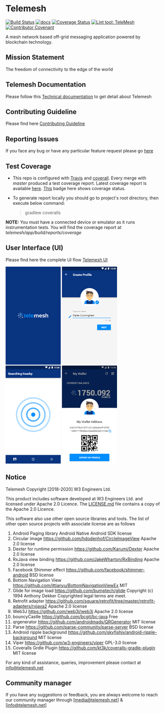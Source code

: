 [strom]:https://www.github.com/w3-engineers/android-framework
[travis]:https://travis-ci.com/w3-engineers/
[coverall]:https://coveralls.io/github/w3-engineers/telemesh
[Apache License 2.0]:https://choosealicense.com/licenses/apache-2.0/


# Telemesh

[![Build Status](https://travis-ci.com/w3-engineers/telemesh.svg?branch=master)](https://travis-ci.com/w3-engineers/telemesh)
[![docs](https://readthedocs.org/projects/telemesh/badge/?version=latest)](https://readthedocs.org/projects/telemesh/)
[![Coverage Status](https://coveralls.io/repos/github/w3-engineers/telemesh/badge.svg?branch=master)](https://coveralls.io/github/w3-engineers/telemesh?branch=master)
[![Lint tool: TeleMesh](https://img.shields.io/badge/Lint_tool-telemesh-2e99e9.svg?style=flat)](https://w3-engineers.github.io/telemesh/lint_reports/lint-report.html)
[![Contributor Covenant](https://img.shields.io/badge/Contributor%20Covenant-v1.4%20adopted-ff69b4.svg)](CODE-OF-CONDUCT.md)

A mesh network based off-grid messaging application powered by blockchain technology.

## Mission Statement
The freedom of connectivity to the edge of the world


## Telemesh Documentation

Please follow this [Technical documentation](https://telemesh.readthedocs.io/en/latest/index.html) to get detail about Telemesh


## Contributing Guideline

Please find here [Contributing Guideline](https://github.com/w3-engineers/telemesh/blob/master/CONTRIBUTING.md)

## Reporting Issues 

If you face any bug or have any particular feature request please go [here](https://github.com/w3-engineers/telemesh/blob/master/CONTRIBUTING.md#reportissue)

    

## Test Coverage
* This repo is configured with [Travis](https://travis-ci.org/) and [coverall](https://docs.travis-ci.com/user/coveralls/). Every merge with *master* produced a test coverage report. Latest coverage report is available [here](https://coveralls.io/github/w3-engineers/telemesh?branch=master). [This](#Telemesh) badge here shows coverage status.

* To generate report locally you should go to project's root directory, then execute below command:
    > gradlew coveralls

**NOTE:** You must have a connected device or emulator as it runs instrumentation tests. You will find the coverage report at *telemesh/app/build/reports/coverage*



## User Interface (UI)

Please find here the complete UI flow [Telemesh UI](https://xd.adobe.com/view/102f0226-2937-4d2e-6ec0-e7e82c164fa1-661e/grid)

![](https://github.com/MimoSaha/app-share/blob/master/images/splash.png)
![](https://github.com/MimoSaha/app-share/blob/master/images/profile.png)
![](https://github.com/MimoSaha/app-share/blob/master/images/discovery.png)
![](https://github.com/MimoSaha/app-share/blob/master/images/wallet.png)

## Notice

Telemesh
Copyright [2018-2020] W3 Engineers Ltd.

This product includes software developed at W3 Engineers Ltd. and licensed under Apache 2.0 Licence. 
The [LICENSE.md](https://github.com/w3-engineers/telemesh/blob/master/LICENSE.md) file contains a copy of the Apache 2.0 Licence.

This software also use other open source libraries and tools. The list of other open source projects with associate license are as follows

1. Android Paging library	Android Native	Android SDK license
2. Circular image	https://github.com/hdodenhof/CircleImageView	Apache 2.0 license
3. Dexter for runtime permission	https://github.com/Karumi/Dexter	Apache 2.0 license
4. RxJava view binding	https://github.com/JakeWharton/RxBinding	Apache 2.0 license
5. Facebook Shimmer effect	https://github.com/facebook/shimmer-android	 BSD license
6. Bottom Navigation View	https://github.com/ittianyu/BottomNavigationViewEx	MIT 
7. Glide for image load	https://github.com/bumptech/glide	Copyright (c) 1994 Anthony Dekker Copyrighted legal terms are meet.
8. Retrofit adapter	https://github.com/square/retrofit/tree/master/retrofit-adapters/rxjava2	Apache 2.0 license
9. Web3J	https://github.com/web3j/web3j	Apache 2.0 license
10. bouncyCastle	https://github.com/bcgit/bc-java	Free
11. qrgenerator	https://github.com/androidmads/QRGenerator	MIT license
12. Parse	https://github.com/parse-community/parse-server	BSD license
13. Android ripple background	https://github.com/skyfishjy/android-ripple-background	MIT license
14. Viper	https://github.com/w3-engineers/viper	GPL-3.0 license
15. Coveralls Grdle Plugin	https://github.com/kt3k/coveralls-gradle-plugin	MIT license

For any kind of assistance, queries, improvement please contact at info@telemesh.net

## Community manager 

If you have any suggestions or feedback, you are always welcome to reach our community manager through [media@telemesh.net] & [info@telemesh.net]



